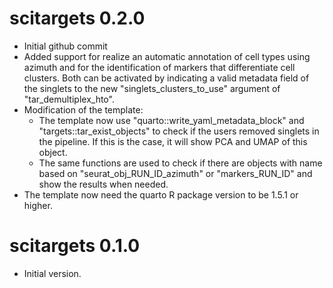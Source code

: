# scitargets 0.2.0

-   Initial github commit
-   Added support for realize an automatic annotation of cell types using azimuth and for the identification of markers that differentiate cell clusters. Both can be activated by indicating a valid metadata field of the singlets to the new "singlets_clusters_to_use" argument of "tar_demultiplex_hto".
-   Modification of the template:
    -   The template now use "quarto::write_yaml_metadata_block" and "targets::tar_exist_objects" to check if the users removed singlets in the pipeline. If this is the case, it will show PCA and UMAP of this object.
    -   The same functions are used to check if there are objects with name based on "seurat_obj_RUN_ID_azimuth" or "markers_RUN_ID" and show the results when needed.
-   The template now need the quarto R package version to be 1.5.1 or higher.

# scitargets 0.1.0

-   Initial version.

